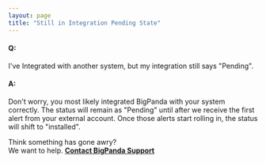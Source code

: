```yaml
---
layout: page
title: "Still in Integration Pending State"
---
```


#### Q: 
I've Integrated with another system, but my integration still says "Pending".


#### A:  
Don't worry, you most likely integrated BigPanda with your system correctly. The status will remain as "Pending" until after we receive the first alert from your external account. Once those alerts start rolling in, the status will shift to "installed".  

Think something has gone awry?  
We want to help. [**Contact BigPanda Support**](mailto:support@bigpanda.io?Subject=Contacting%20you%20regarding%20BigPanda)

